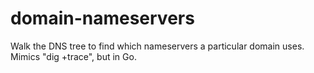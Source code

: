 # domain-nameservers
Walk the DNS tree to find which nameservers a particular domain uses. Mimics "dig +trace", but in Go.
